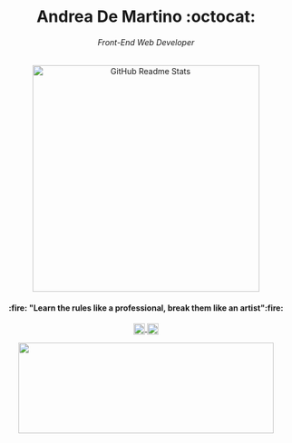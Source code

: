 <h1 align="center">Andrea De Martino :octocat: </h1>
<h6 align="center">Front-End Web Developer	</h6>

<p align="center">
 <img width="400px" src="https://magiccopy.xyz/assets/images/hadder.gif" align="center" alt="GitHub Readme Stats" />
</p>

<p align="center">
 <h4 align="center">:fire:	"Learn the rules like a professional, break them like an artist":fire:	</h4>
</p>

<p align="center">
  <a href=https://codepen.io/andreademartino target="blank"><img align="center" src=https://cdn.jsdelivr.net/npm/simple-icons@3.0.1/icons/codepen.svg            alt="andreademartino" height="20" width="20" />
  </a>
  <a href=https://www.linkedin.com/in/andrea-de-martino target="blank"><img align="center" src="https://seeklogo.com/images/L/linkedin-icon-logo-05B2880899-seeklogo.com.png" alt="andreademartino" height="20" width="20" />
  </a>
</p>

<p align="center">
  <img width="450" height="160" src="https://github-readme-stats-swart-psi.vercel.app/api?username=andreademartino&theme=nord&show_icons=true&hide=contribs,issues">
</p>
